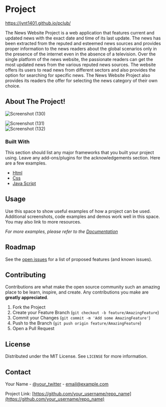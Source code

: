 # Project

https://jynt1401.github.io/pclub/

The News Website Project is a web application that features current and updated news with the exact date and time of its last update. The news has been extracted from the reputed and esteemed news sources and provides proper information to the news readers about the global scenarios only in the presence of the internet even in the absence of a television. Over the single platform of the news website, the passionate readers can get the most updated news from the various reputed news sources. The website offers its users to read news from different sectors and also provides the option for searching for specific news. The News Website Project also provides its readers the offer for selecting the news category of their own choice.




<!-- ABOUT THE PROJECT -->
## About The Project!


![Screenshot (130)](https://user-images.githubusercontent.com/100084399/206893215-3772038a-e87c-45be-8ea9-7fadf31178f3.png)
<br>

![Screenshot (131)](https://user-images.githubusercontent.com/100084399/206893165-62adce1d-5de0-481b-b9e6-3ea59096af95.png)
<br>
![Screenshot (132)](https://user-images.githubusercontent.com/100084399/206893172-7fc5c13b-6e81-48a4-a39b-67a6252a144c.png)
<br>


### Built With
This section should list any major frameworks that you built your project using. Leave any add-ons/plugins for the acknowledgements section. Here are a few examples.
* [Html](https://www.w3schools.com/html/)
* [Css](https://www.w3schools.com/css/)
* [Java Script](https://www.w3schools.com/js/)





<!-- USAGE EXAMPLES -->
## Usage

Use this space to show useful examples of how a project can be used. Additional screenshots, code examples and demos work well in this space. You may also link to more resources.

_For more examples, please refer to the [Documentation](https://example.com)_



<!-- ROADMAP -->
## Roadmap

See the [open issues](https://github.com/othneildrew/Best-README-Template/issues) for a list of proposed features (and known issues).



<!-- CONTRIBUTING -->
## Contributing

Contributions are what make the open source community such an amazing place to be learn, inspire, and create. Any contributions you make are **greatly appreciated**.

1. Fork the Project
2. Create your Feature Branch (`git checkout -b feature/AmazingFeature`)
3. Commit your Changes (`git commit -m 'Add some AmazingFeature'`)
4. Push to the Branch (`git push origin feature/AmazingFeature`)
5. Open a Pull Request



<!-- LICENSE -->
## License

Distributed under the MIT License. See `LICENSE` for more information.



<!-- CONTACT -->
## Contact

Your Name - [@your_twitter](https://twitter.com/your_username) - email@example.com

Project Link: [https://github.com/your_username/repo_name](https://github.com/your_username/repo_name)

